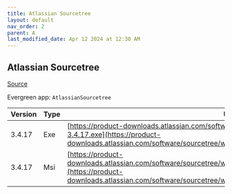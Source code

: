 ```yaml
---
title: Atlassian Sourcetree
layout: default
nav_order: 2
parent: A
last_modified_date: Apr 12 2024 at 12:30 AM
---
```


## Atlassian Sourcetree

[Source](https://www.sourcetreeapp.com/)

Evergreen app: `AtlassianSourcetree`

| Version | Type | URI                                                                                                                                                                                                                        |
| ------- | ---- | -------------------------------------------------------------------------------------------------------------------------------------------------------------------------------------------------------------------------- |
| 3.4.17  | Exe  | [https://product-downloads.atlassian.com/software/sourcetree/windows/ga/SourceTreeSetup-3.4.17.exe](https://product-downloads.atlassian.com/software/sourcetree/windows/ga/SourceTreeSetup-3.4.17.exe)                     |
| 3.4.17  | Msi  | [https://product-downloads.atlassian.com/software/sourcetree/windows/ga/SourcetreeEnterpriseSetup_3.4.17.msi](https://product-downloads.atlassian.com/software/sourcetree/windows/ga/SourcetreeEnterpriseSetup_3.4.17.msi) |
